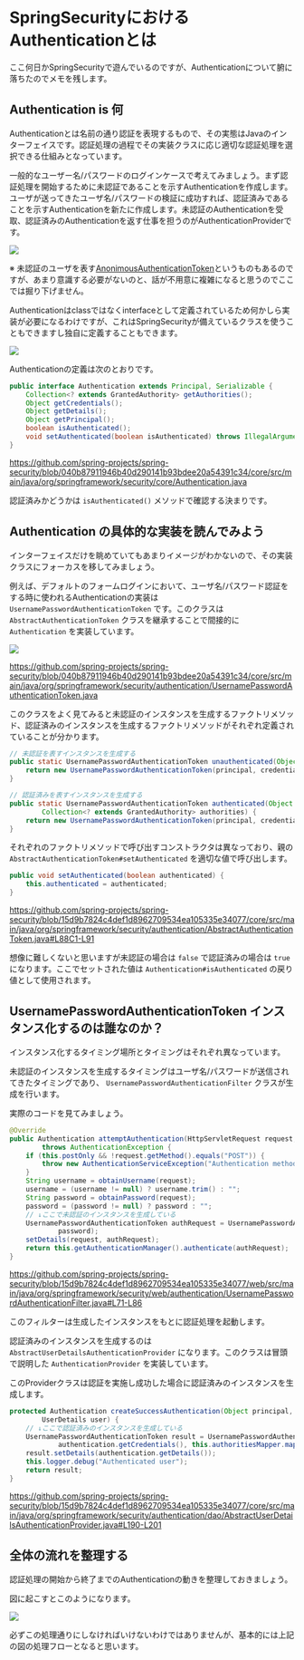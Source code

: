# SpringSecurityにおけるAuthenticationとは

ここ何日かSpringSecurityで遊んでいるのですが、Authenticationについて腑に落ちたのでメモを残します。

## Authentication is 何

Authenticationとは名前の通り認証を表現するもので、その実態はJavaのインターフェイスです。認証処理の過程でその実装クラスに応じ適切な認証処理を選択できる仕組みとなっています。

一般的なユーザー名/パスワードのログインケースで考えてみましょう。まず認証処理を開始するために未認証であることを示すAuthenticationを作成します。ユーザが送ってきたユーザ名/パスワードの検証に成功すれば、認証済みであることを示すAuthenticationを新たに作成します。未認証のAuthenticationを受取、認証済みのAuthenticationを返す仕事を担うのがAuthenticationProviderです。

![](spring-security-authentication.png)

※ 未認証のユーザを表す[AnonimousAuthenticationToken](https://spring.pleiades.io/spring-security/reference/servlet/authentication/anonymous.html)というものもあるのですが、あまり意識する必要がないのと、話が不用意に複雑になると思うのでここでは掘り下げません。

Authenticationはclassではなくinterfaceとして定義されているため何かしら実装が必要になるわけですが、これはSpringSecurityが備えているクラスを使うこともできますし独自に定義することもできます。

![](spring-security-authentication-2.png)

Authenticationの定義は次のとおりです。

``` java
public interface Authentication extends Principal, Serializable {
	Collection<? extends GrantedAuthority> getAuthorities();
	Object getCredentials();
	Object getDetails();
	Object getPrincipal();
	boolean isAuthenticated();
	void setAuthenticated(boolean isAuthenticated) throws IllegalArgumentException;
}
```

https://github.com/spring-projects/spring-security/blob/040b87911946b40d290141b93bdee20a54391c34/core/src/main/java/org/springframework/security/core/Authentication.java

認証済みかどうかは `isAuthenticated()` メソッドで確認する決まりです。

## Authentication の具体的な実装を読んでみよう

インターフェイスだけを眺めていてもあまりイメージがわかないので、その実装クラスにフォーカスを移してみましょう。

例えば、デフォルトのフォームログインにおいて、ユーザ名/パスワード認証をする時に使われるAuthenticationの実装は `UsernamePasswordAuthenticationToken` です。このクラスは `AbstractAuthenticationToken` クラスを継承することで間接的に `Authentication` を実装しています。

![](spring-security-authentication-3.png)

https://github.com/spring-projects/spring-security/blob/040b87911946b40d290141b93bdee20a54391c34/core/src/main/java/org/springframework/security/authentication/UsernamePasswordAuthenticationToken.java

このクラスをよく見てみると未認証のインスタンスを生成するファクトリメソッド、認証済みのインスタンスを生成するファクトリメソッドがそれぞれ定義されていることが分かります。

``` java
// 未認証を表すインスタンスを生成する
public static UsernamePasswordAuthenticationToken unauthenticated(Object principal, Object credentials) {
    return new UsernamePasswordAuthenticationToken(principal, credentials);
}
```

``` java
// 認証済みを表すインスタンスを生成する
public static UsernamePasswordAuthenticationToken authenticated(Object principal, Object credentials,
        Collection<? extends GrantedAuthority> authorities) {
    return new UsernamePasswordAuthenticationToken(principal, credentials, authorities);
}
```

それぞれのファクトリメソッドで呼び出すコンストラクタは異なっており、親の `AbstractAuthenticationToken#setAuthenticated` を適切な値で呼び出します。

``` java
public void setAuthenticated(boolean authenticated) {
    this.authenticated = authenticated;
}
```

https://github.com/spring-projects/spring-security/blob/15d9b7824c4def1d8962709534ea105335e34077/core/src/main/java/org/springframework/security/authentication/AbstractAuthenticationToken.java#L88C1-L91

想像に難しくないと思いますが未認証の場合は `false` で認証済みの場合は `true` になります。ここでセットされた値は `Authentication#isAuthenticated` の戻り値として使用されます。

## UsernamePasswordAuthenticationToken インスタンス化するのは誰なのか？

インスタンス化するタイミング場所とタイミングはそれぞれ異なっています。

未認証のインスタンスを生成するタイミングはユーザ名/パスワードが送信されてきたタイミングであり、 `UsernamePasswordAuthenticationFilter` クラスが生成を行います。

実際のコードを見てみましょう。

``` java
@Override
public Authentication attemptAuthentication(HttpServletRequest request, HttpServletResponse response)
        throws AuthenticationException {
    if (this.postOnly && !request.getMethod().equals("POST")) {
        throw new AuthenticationServiceException("Authentication method not supported: " + request.getMethod());
    }
    String username = obtainUsername(request);
    username = (username != null) ? username.trim() : "";
    String password = obtainPassword(request);
    password = (password != null) ? password : "";
    // ↓ここで未認証のインスタンスを生成している
    UsernamePasswordAuthenticationToken authRequest = UsernamePasswordAuthenticationToken.unauthenticated(username,
            password);
    setDetails(request, authRequest);
    return this.getAuthenticationManager().authenticate(authRequest);
}
```

https://github.com/spring-projects/spring-security/blob/15d9b7824c4def1d8962709534ea105335e34077/web/src/main/java/org/springframework/security/web/authentication/UsernamePasswordAuthenticationFilter.java#L71-L86

このフィルターは生成したインスタンスをもとに認証処理を起動します。

認証済みのインスタンスを生成するのは `AbstractUserDetailsAuthenticationProvider` になります。このクラスは冒頭で説明した `AuthenticationProvider` を実装しています。

このProviderクラスは認証を実施し成功した場合に認証済みのインスタンスを生成します。

``` java
protected Authentication createSuccessAuthentication(Object principal, Authentication authentication,
        UserDetails user) {
    // ↓ここで認証済みのインスタンスを生成している
    UsernamePasswordAuthenticationToken result = UsernamePasswordAuthenticationToken.authenticated(principal,
            authentication.getCredentials(), this.authoritiesMapper.mapAuthorities(user.getAuthorities()));
    result.setDetails(authentication.getDetails());
    this.logger.debug("Authenticated user");
    return result;
}
```

https://github.com/spring-projects/spring-security/blob/15d9b7824c4def1d8962709534ea105335e34077/core/src/main/java/org/springframework/security/authentication/dao/AbstractUserDetailsAuthenticationProvider.java#L190-L201

## 全体の流れを整理する

認証処理の開始から終了までのAuthenticationの動きを整理しておきましょう。

図に起こすとこのようになります。

![](spring-security-authentication-4.png)

必ずこの処理通りにしなければいけないわけではありませんが、基本的には上記の図の処理フローとなると思います。
